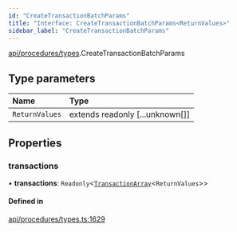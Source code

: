 ```yaml
---
id: "CreateTransactionBatchParams"
title: "Interface: CreateTransactionBatchParams<ReturnValues>"
sidebar_label: "CreateTransactionBatchParams"
---
```


[api/procedures/types](../../../../../modules/API/Procedures/Types/Types.md).CreateTransactionBatchParams

## Type parameters

| Name | Type |
| :------ | :------ |
| `ReturnValues` | extends readonly [...unknown[]] |

## Properties

### transactions

• **transactions**: `Readonly`\<[`TransactionArray`](../../../../../modules/API/Procedures/Types/Types.md#transactionarray)\<`ReturnValues`\>\>

#### Defined in

[api/procedures/types.ts:1629](https://github.com/PolymeshAssociation/polymesh-sdk/blob/0dbd0ebd0/src/api/procedures/types.ts#L1629)
